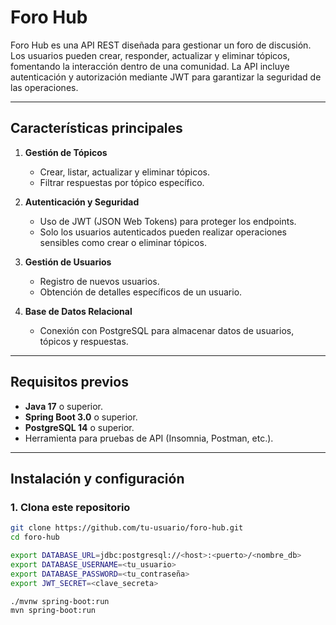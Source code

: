 # Foro Hub

Foro Hub es una API REST diseñada para gestionar un foro de discusión. Los usuarios pueden crear, responder, actualizar y eliminar tópicos, fomentando la interacción dentro de una comunidad. La API incluye autenticación y autorización mediante JWT para garantizar la seguridad de las operaciones.

---

## **Características principales**

1. **Gestión de Tópicos**
    - Crear, listar, actualizar y eliminar tópicos.
    - Filtrar respuestas por tópico específico.

2. **Autenticación y Seguridad**
    - Uso de JWT (JSON Web Tokens) para proteger los endpoints.
    - Solo los usuarios autenticados pueden realizar operaciones sensibles como crear o eliminar tópicos.

3. **Gestión de Usuarios**
    - Registro de nuevos usuarios.
    - Obtención de detalles específicos de un usuario.

4. **Base de Datos Relacional**
    - Conexión con PostgreSQL para almacenar datos de usuarios, tópicos y respuestas.

---

## **Requisitos previos**

- **Java 17** o superior.
- **Spring Boot 3.0** o superior.
- **PostgreSQL 14** o superior.
- Herramienta para pruebas de API (Insomnia, Postman, etc.).

---

## **Instalación y configuración**

### **1. Clona este repositorio**
```bash
git clone https://github.com/tu-usuario/foro-hub.git
cd foro-hub

export DATABASE_URL=jdbc:postgresql://<host>:<puerto>/<nombre_db>
export DATABASE_USERNAME=<tu_usuario>
export DATABASE_PASSWORD=<tu_contraseña>
export JWT_SECRET=<clave_secreta>

./mvnw spring-boot:run
mvn spring-boot:run

